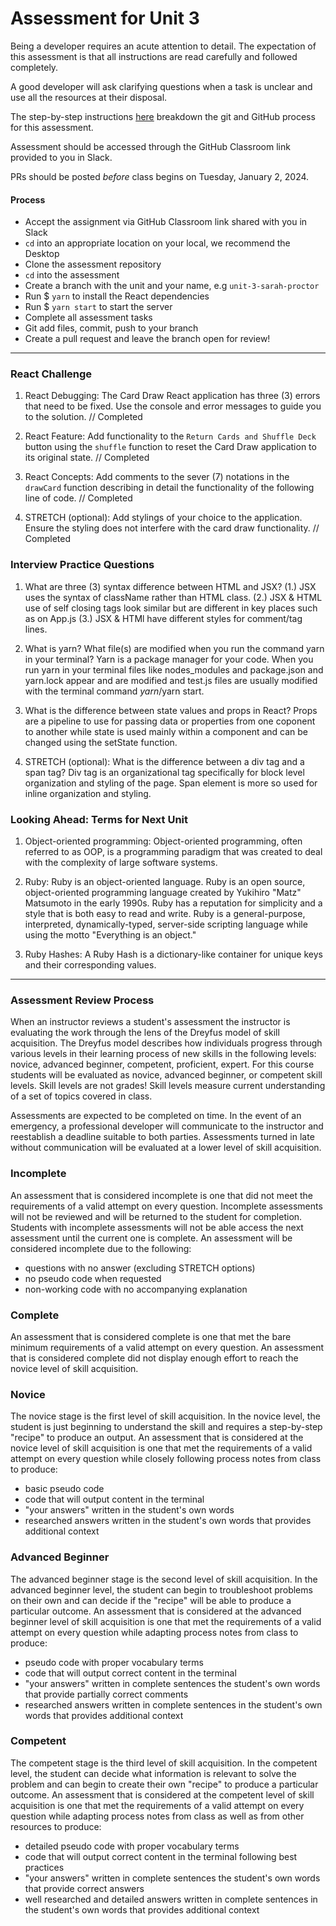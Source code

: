 # Assessment for Unit 3

Being a developer requires an acute attention to detail. The expectation of this assessment is that all instructions are read carefully and followed completely.

A good developer will ask clarifying questions when a task is unclear and use all the resources at their disposal.

The step-by-step instructions [here](https://github.com/LEARNAcademy/Syllabus/blob/main/github/assessments.md) breakdown the git and GitHub process for this assessment.

Assessment should be accessed through the GitHub Classroom link provided to you in Slack.

PRs should be posted _before_ class begins on Tuesday, January 2, 2024.

#### Process

- Accept the assignment via GitHub Classroom link shared with you in Slack
- `cd` into an appropriate location on your local, we recommend the Desktop
- Clone the assessment repository
- `cd` into the assessment
- Create a branch with the unit and your name, e.g `unit-3-sarah-proctor`
- Run $ `yarn` to install the React dependencies
- Run $ `yarn start` to start the server
- Complete all assessment tasks
- Git add files, commit, push to your branch
- Create a pull request and leave the branch open for review!

---

### React Challenge

1. React Debugging: The Card Draw React application has three (3) errors that need to be fixed. Use the console and error messages to guide you to the solution.
// Completed

2. React Feature: Add functionality to the `Return Cards and Shuffle Deck` button using the `shuffle` function to reset the Card Draw application to its original state.
// Completed

3. React Concepts: Add comments to the sever (7) notations in the `drawCard` function describing in detail the functionality of the following line of code.
// Completed

4. STRETCH (optional): Add stylings of your choice to the application. Ensure the styling does not interfere with the card draw functionality.
// Completed

### Interview Practice Questions

1. What are three (3) syntax difference between HTML and JSX?
    (1.) JSX uses the syntax of className rather than HTML class. 
    (2.) JSX & HTML use of self closing tags look similar but are different in key places such as on App.js
    (3.) JSX & HTMl have different styles for comment/tag lines. 

2. What is yarn? What file(s) are modified when you run the command yarn in your terminal?
Yarn is a package manager for your code. When you run yarn in your terminal files like nodes_modules and package.json and yarn.lock appear and are modified and test.js files are usually modified with the terminal command $yarn/$yarn start. 

3. What is the difference between state values and props in React?
Props are a pipeline to use for passing data or properties from one coponent to another while state is used mainly within a component and can be changed using the setState function. 

4. STRETCH (optional): What is the difference between a div tag and a span tag?
Div tag is an organizational tag specifically for block level organization and styling of the page. Span element is more so used for inline organization and styling. 

### Looking Ahead: Terms for Next Unit

1. Object-oriented programming:
Object-oriented programming, often referred to as OOP, is a programming paradigm that was created to deal with the complexity of large software systems.

2. Ruby: Ruby is an object-oriented language. Ruby is an open source, object-oriented programming language created by Yukihiro "Matz" Matsumoto in the early 1990s. Ruby has a reputation for simplicity and a style that is both easy to read and write. Ruby is a general-purpose, interpreted, dynamically-typed, server-side scripting language while using the motto "Everything is an object."

3. Ruby Hashes: A Ruby Hash is a dictionary-like container for unique keys and their corresponding values.

---

### Assessment Review Process

When an instructor reviews a student's assessment the instructor is evaluating the work through the lens of the Dreyfus model of skill acquisition. The Dreyfus model describes how individuals progress through various levels in their learning process of new skills in the following levels: novice, advanced beginner, competent, proficient, expert. For this course students will be evaluated as novice, advanced beginner, or competent skill levels. Skill levels are not grades! Skill levels measure current understanding of a set of topics covered in class.

Assessments are expected to be completed on time. In the event of an emergency, a professional developer will communicate to the instructor and reestablish a deadline suitable to both parties. Assessments turned in late without communication will be evaluated at a lower level of skill acquisition.

### Incomplete

An assessment that is considered incomplete is one that did not meet the requirements of a valid attempt on every question. Incomplete assessments will not be reviewed and will be returned to the student for completion. Students with incomplete assessments will not be able access the next assessment until the current one is complete. An assessment will be considered incomplete due to the following:

- questions with no answer (excluding STRETCH options)
- no pseudo code when requested
- non-working code with no accompanying explanation

### Complete

An assessment that is considered complete is one that met the bare minimum requirements of a valid attempt on every question. An assessment that is considered complete did not display enough effort to reach the novice level of skill acquisition.

### Novice

The novice stage is the first level of skill acquisition. In the novice level, the student is just beginning to understand the skill and requires a step-by-step "recipe" to produce an output. An assessment that is considered at the novice level of skill acquisition is one that met the requirements of a valid attempt on every question while closely following process notes from class to produce:

- basic pseudo code
- code that will output content in the terminal
- "your answers" written in the student's own words
- researched answers written in the student's own words that provides additional context

### Advanced Beginner

The advanced beginner stage is the second level of skill acquisition. In the advanced beginner level, the student can begin to troubleshoot problems on their own and can decide if the "recipe" will be able to produce a particular outcome. An assessment that is considered at the advanced beginner level of skill acquisition is one that met the requirements of a valid attempt on every question while adapting process notes from class to produce:

- pseudo code with proper vocabulary terms
- code that will output correct content in the terminal
- "your answers" written in complete sentences the student's own words that provide partially correct comments
- researched answers written in complete sentences in the student's own words that provides additional context

### Competent

The competent stage is the third level of skill acquisition. In the competent level, the student can decide what information is relevant to solve the problem and can begin to create their own "recipe" to produce a particular outcome. An assessment that is considered at the competent level of skill acquisition is one that met the requirements of a valid attempt on every question while adapting process notes from class as well as from other resources to produce:

- detailed pseudo code with proper vocabulary terms
- code that will output correct content in the terminal following best practices
- "your answers" written in complete sentences the student's own words that provide correct answers
- well researched and detailed answers written in complete sentences in the student's own words that provides additional context

